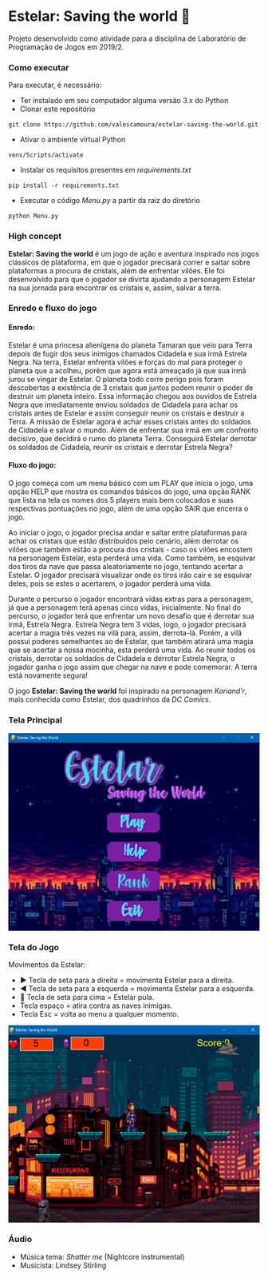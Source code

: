 # Estelar: Saving the world 🌟

Projeto desenvolvido como atividade para a disciplina de Laboratório de Programação de Jogos em 2019/2.

### Como executar

Para executar, é necessário:
* Ter instalado em seu computador alguma versão 3.x do Python
* Clonar este repositório

``` 
git clone https://github.com/valescamoura/estelar-saving-the-world.git 
```
* Ativar o ambiente virtual Python

``` 
venv/Scripts/activate 
```

* Instalar os requisitos presentes em *requirements.txt*

``` 
pip install -r requirements.txt
```

* Executar o código *Menu.py* a partir da raiz do diretório

``` 
python Menu.py
```

### High concept
**Estelar: Saving the world** é um jogo de ação e aventura inspirado nos jogos clássicos de plataforma, em que o jogador precisará correr e saltar sobre plataformas a procura de cristais, além de enfrentar vilões. Ele foi desenvolvido para que o jogador se divirta ajudando a personagem Estelar na sua jornada para encontrar os cristais e, assim, salvar a terra.

### Enredo e fluxo do jogo

#### Enredo:
Estelar é uma princesa alienígena do planeta Tamaran que veio para Terra depois de fugir dos seus inimigos chamados Cidadela e sua irmã Estrela Negra. Na terra, Estelar enfrenta vilões e forças do mal para proteger o planeta que a acolheu, porém que agora está ameaçado já que sua irmã jurou se vingar de Estelar. O planeta todo corre perigo pois foram descobertas a existência de 3 cristais que juntos podem reunir o poder de destruir um planeta inteiro. Essa informação chegou aos ouvidos de Estrela Negra que imediatamente enviou soldados de Cidadela para achar os cristais antes de Estelar e assim conseguir reunir os cristais e destruir a Terra. A missão de Estelar agora é achar esses cristais antes do soldados de Cidadela e salvar o mundo. Além de enfrentar sua irmã em um confronto decisivo, que decidirá o rumo do planeta Terra. Conseguirá Estelar derrotar os soldados de Cidadela, reunir os cristais e derrotar Estrela Negra?

#### Fluxo do jogo:
O jogo começa com um menu básico com um PLAY que inicia o jogo, uma opção HELP que mostra os comandos básicos do jogo, uma opção RANK que lista na tela os nomes dos 5 players mais bem colocados e suas respectivas pontuações no jogo, além de uma opção SAIR que encerra o jogo.

Ao iniciar o jogo, o jogador precisa andar e saltar entre plataformas para achar os cristais que estão distribuídos pelo cenário, além derrotar os vilões que também estão a procura dos cristais - caso os vilões encostem na personagem Estelar, esta perderá uma vida. Como também, se esquivar dos tiros da nave que passa aleatoriamente no jogo, tentando acertar a Estelar. O jogador precisará visualizar onde os tiros irão cair e se esquivar deles, pois se estes o acertarem, o jogador perderá uma vida.

Durante o percurso o jogador encontrará vidas extras para a personagem, já que a personagem terá apenas cinco vidas, inicialmente. No final do percurso, o jogador terá que
enfrentar um novo desafio que é derrotar sua irmã, Estrela Negra. Estrela Negra tem 3 vidas, logo, o jogador precisará acertar a magia três vezes na vilã
para, assim, derrota-lá. Porém, a vilã possui poderes semelhantes ao de Estelar, que também atirará uma magia que se acertar a nossa mocinha, esta perderá uma vida. Ao reunir todos os cristais, derrotar os soldados de Cidadela e derrotar Estrela Negra, o jogador ganha o jogo assim que chegar na nave e pode comemorar. A terra está novamente
segura! 

O jogo **Estelar: Saving the world** foi inspirado na personagem *Koriand’r*, mais conhecida
como Estelar, dos quadrinhos da *DC Comics*.

### Tela Principal

<img align="center" alt="Main" src="https://github.com/valescamoura/estelar-saving-the-world/blob/main/assets/images/menu-page.PNG">

### Tela do Jogo
Movimentos da Estelar:
* ▶️ Tecla de seta para a direita = movimenta Estelar para a direita.
* ◀️ Tecla de seta para a esquerda = movimenta Estelar para a esquerda.
* 🔼 Tecla de seta para cima = Estelar pula.
* Tecla espaço = atira contra as naves inimigas.
* Tecla Esc = volta ao menu a qualquer momento.

<img align="center" alt="Play" src="https://github.com/valescamoura/estelar-saving-the-world/blob/main/assets/images/game-page.PNG">

### Áudio 
* Música tema: *Shatter me* (Nightcore instrumental)
* Musicista: Lindsey Stirling

